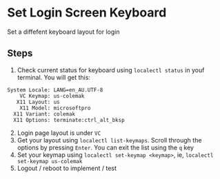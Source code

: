 # Set Login Screen Keyboard
Set a diffefent keyboard layout for login

## Steps
1. Check current status for keyboard using `localectl status` in youf terminal. You will get this:
```
System Locale: LANG=en_AU.UTF-8
    VC Keymap: us-colemak
   X11 Layout: us
    X11 Model: microsoftpro
  X11 Variant: colemak
  X11 Options: terminate:ctrl_alt_bksp
```
2. Login page layout is under `VC`
3. Get your layout using `localectl list-keymaps`. Scroll through the options by pressing `Enter`. You can exit the list using the `q` key
4. Set your keymap using `localectl set-keymap <keymap>`, ie, `localectl set-keymap us-colemak`
5. Logout / reboot to implement / test




